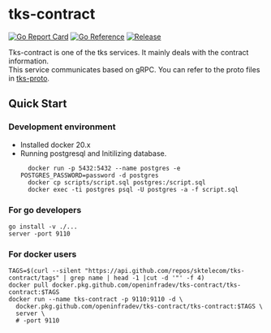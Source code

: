 # tks-contract

[![Go Report Card](https://goreportcard.com/badge/github.com/openinfradev/tks-contract?style=flat-square)](https://goreportcard.com/report/github.com/openinfradev/tks-contract)
[![Go Reference](https://pkg.go.dev/badge/github.com/openinfradev/tks-contract.svg)](https://pkg.go.dev/github.com/openinfradev/tks-contract)
[![Release](https://img.shields.io/github/release/sktelecom/tks-contract.svg?style=flat-square)](https://github.com/openinfradev/tks-contract/releases/latest)

Tks-contract is one of the tks services. It mainly deals with the contract information.  
This service communicates based on gRPC. You can refer to the proto files in [tks-proto](https://github.com/openinfradev/tks-proto).

## Quick Start

### Development environment
* Installed docker 20.x
* Running postgresql and Initilizing database.
  ```
    docker run -p 5432:5432 --name postgres -e POSTGRES_PASSWORD=password -d postgres
    docker cp scripts/script.sql postgres:/script.sql
    docker exec -ti postgres psql -U postgres -a -f script.sql
  ``` 
### For go developers

```
go install -v ./...
server -port 9110
```
### For docker users
```
TAGS=$(curl --silent "https://api.github.com/repos/sktelecom/tks-contract/tags" | grep name | head -1 |cut -d '"' -f 4)
docker pull docker.pkg.github.com/openinfradev/tks-contract/tks-contract:$TAGS
docker run --name tks-contract -p 9110:9110 -d \
  docker.pkg.github.com/openinfradev/tks-contract/tks-contract:$TAGS \
  server \
  # -port 9110
```

